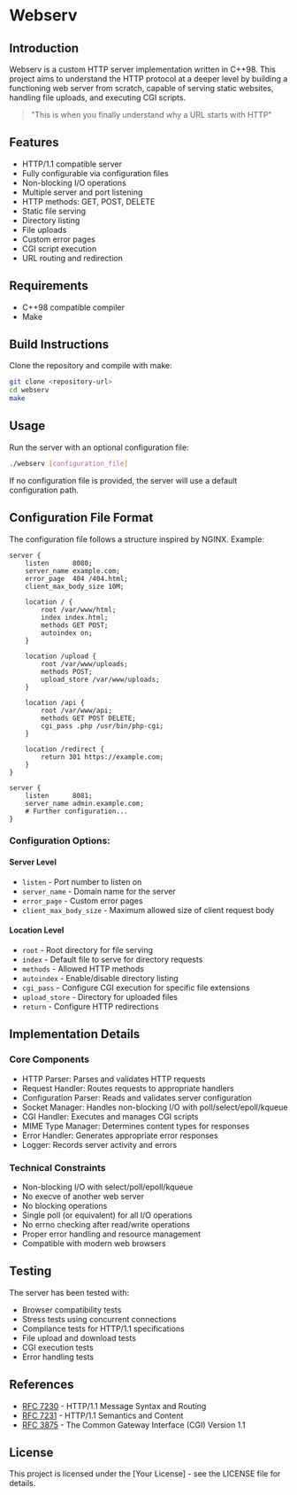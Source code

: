 # Webserv

## Introduction
Webserv is a custom HTTP server implementation written in C++98. This project aims to understand the HTTP protocol at a deeper level by building a functioning web server from scratch, capable of serving static websites, handling file uploads, and executing CGI scripts.

> "This is when you finally understand why a URL starts with HTTP"

## Features
- HTTP/1.1 compatible server
- Fully configurable via configuration files
- Non-blocking I/O operations
- Multiple server and port listening
- HTTP methods: GET, POST, DELETE
- Static file serving
- Directory listing
- File uploads
- Custom error pages
- CGI script execution
- URL routing and redirection

## Requirements
- C++98 compatible compiler
- Make

## Build Instructions
Clone the repository and compile with make:

```bash
git clone <repository-url>
cd webserv
make
```

## Usage
Run the server with an optional configuration file:

```bash
./webserv [configuration_file]
```

If no configuration file is provided, the server will use a default configuration path.

## Configuration File Format
The configuration file follows a structure inspired by NGINX. Example:

```
server {
    listen      8080;
    server_name example.com;
    error_page  404 /404.html;
    client_max_body_size 10M;

    location / {
        root /var/www/html;
        index index.html;
        methods GET POST;
        autoindex on;
    }

    location /upload {
        root /var/www/uploads;
        methods POST;
        upload_store /var/www/uploads;
    }

    location /api {
        root /var/www/api;
        methods GET POST DELETE;
        cgi_pass .php /usr/bin/php-cgi;
    }

    location /redirect {
        return 301 https://example.com;
    }
}

server {
    listen      8081;
    server_name admin.example.com;
    # Further configuration...
}
```

### Configuration Options:

#### Server Level
- `listen` - Port number to listen on
- `server_name` - Domain name for the server
- `error_page` - Custom error pages
- `client_max_body_size` - Maximum allowed size of client request body

#### Location Level
- `root` - Root directory for file serving
- `index` - Default file to serve for directory requests
- `methods` - Allowed HTTP methods
- `autoindex` - Enable/disable directory listing
- `cgi_pass` - Configure CGI execution for specific file extensions
- `upload_store` - Directory for uploaded files
- `return` - Configure HTTP redirections

## Implementation Details

### Core Components
- HTTP Parser: Parses and validates HTTP requests
- Request Handler: Routes requests to appropriate handlers
- Configuration Parser: Reads and validates server configuration
- Socket Manager: Handles non-blocking I/O with poll/select/epoll/kqueue
- CGI Handler: Executes and manages CGI scripts
- MIME Type Manager: Determines content types for responses
- Error Handler: Generates appropriate error responses
- Logger: Records server activity and errors

### Technical Constraints
- Non-blocking I/O with select/poll/epoll/kqueue
- No execve of another web server
- No blocking operations
- Single poll (or equivalent) for all I/O operations
- No errno checking after read/write operations
- Proper error handling and resource management
- Compatible with modern web browsers

## Testing
The server has been tested with:
- Browser compatibility tests
- Stress tests using concurrent connections
- Compliance tests for HTTP/1.1 specifications
- File upload and download tests
- CGI execution tests
- Error handling tests

## References
- [RFC 7230](https://tools.ietf.org/html/rfc7230) - HTTP/1.1 Message Syntax and Routing
- [RFC 7231](https://tools.ietf.org/html/rfc7231) - HTTP/1.1 Semantics and Content
- [RFC 3875](https://tools.ietf.org/html/rfc3875) - The Common Gateway Interface (CGI) Version 1.1

## License
This project is licensed under the [Your License] - see the LICENSE file for details.
